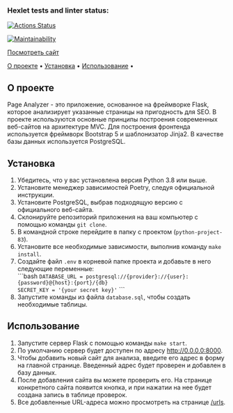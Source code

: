 ### Hexlet tests and linter status:
[![Actions Status](https://github.com/znammikhail/python-project-83/workflows/hexlet-check/badge.svg)](https://github.com/znammikhail/python-project-83/actions)


[![Maintainability](https://api.codeclimate.com/v1/badges/ecc28a08c8e26b4ab278/maintainability)](https://codeclimate.com/github/znammikhail/python-project-83/maintainability)

<a href="https://python-project-83-production-8ea0.up.railway.app/">Посмотреть сайт</a>

<p>
<a href="#about">О проекте</a> •
<a href="#installation">Установка</a> •
<a href="#usage">Использование</a> •
</p>


<h2 id="about">О проекте</h2>

<p>Page Analyzer - это приложение, основанное на фреймворке Flask, которое анализирует указанные страницы на пригодность для SEO. В проекте используются основные принципы построения современных веб-сайтов на архитектуре MVC. Для построения фронтенда используется фреймворк Bootstrap 5 и шаблонизатор Jinja2. В качестве базы данных используется PostgreSQL.</p>

<h2 id="installation">Установка</h2>

<ol>
  <li>Убедитесь, что у вас установлена версия Python 3.8 или выше.</li>
  <li>Установите менеджер зависимостей Poetry, следуя официальной инструкции.</li>
  <li>Установите PostgreSQL, выбрав подходящую версию с официального веб-сайта.</li>
  <li>Склонируйте репозиторий приложения на ваш компьютер с помощью команды <code>git clone</code>.</li>
  <li>В командной строке перейдите в папку с проектом (<code>python-project-83</code>).</li>
  <li>Установите все необходимые зависимости, выполнив команду <code>make install</code>.</li>
  <li>Создайте файл <code>.env</code> в корневой папке проекта и добавьте в него следующие переменные:<br>
  ```bash
    <code>DATABASE_URL = postgresql://{provider}://{user}:{password}@{host}:{port}/{db}</code><br>
    <code>SECRET_KEY = '{your secret key}'</code>
  ```
  </li>
  <li>Запустите команды из файла <code>database.sql</code>, чтобы создать необходимые таблицы.</li>
</ol>

<h2 id="usage">Использование</h2>

<ol>
  <li>Запустите сервер Flask с помощью команды <code>make start</code>.</li>
  <li>По умолчанию сервер будет доступен по адресу <a href="http://0.0.0.0:8000">http://0.0.0.0:8000</a>.</li>
  <li>Чтобы добавить новый сайт для анализа, введите его адрес в форму на главной странице. Введенный адрес будет проверен и добавлен в базу данных.</li>
  <li>После добавления сайта вы можете проверить его. На странице конкретного сайта появится кнопка, и при нажатии на нее будет создана запись в таблице проверок.</li>
  <li>Все добавленные URL-адреса можно просмотреть на странице <a href="/urls">/urls</a>.</li>
</ol>
